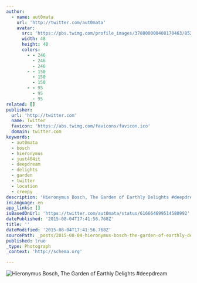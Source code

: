 ```yaml
---
author:
  - name: aut0mata
    url: 'http://twitter.com/aut0mata'
    avatar:
      src: 'https://pbs.twimg.com/profile_images/378800000408170463/85235522a1202ba6c8b220d20eed58dd_normal.jpeg'
      width: 48
      height: 48
      colors:
        - - 246
          - 246
          - 246
        - - 150
          - 150
          - 150
        - - 95
          - 95
          - 95
related: []
publisher:
  url: 'http://twitter.com'
  name: Twitter
  favicon: 'https://abs.twimg.com/favicons/favicon.ico'
  domain: twitter.com
keywords:
  - aut0mata
  - bosch
  - hieronymus
  - just404it
  - deepdream
  - delights
  - garden
  - twitter
  - location
  - creepy
description: 'Hieronymus Bosch, The Garden of Earthly Delights #deepdream'
inLanguage: en
app_links: []
isBasedOnUrl: 'https://twitter.com/aut0mata/status/616664699514580992'
datePublished: '2015-08-04T17:41:56.768Z'
title: ''
dateModified: '2015-08-04T17:41:56.768Z'
sourcePath: _posts/2015-08-04-hieronymus-bosch-the-garden-of-earthly-delights-deepdream.md
published: true
_type: Photograph
_context: 'http://schema.org'

---
```

![Hieronymus Bosch&comma; The Garden of Earthly Delights &num;deepdream](https://pbs.twimg.com/media/CI7VRotWwAAJ2Q9.jpg:large)